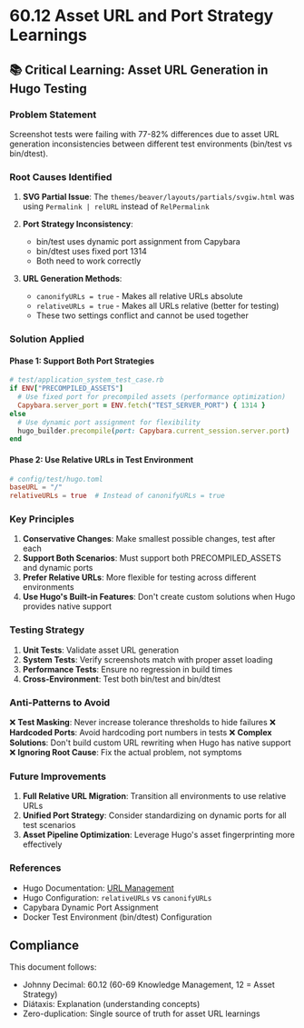 # 60.12 Asset URL and Port Strategy Learnings

## 📚 Critical Learning: Asset URL Generation in Hugo Testing

### Problem Statement
Screenshot tests were failing with 77-82% differences due to asset URL generation inconsistencies between different test environments (bin/test vs bin/dtest).

### Root Causes Identified

1. **SVG Partial Issue**: The `themes/beaver/layouts/partials/svgiw.html` was using `Permalink | relURL` instead of `RelPermalink`
2. **Port Strategy Inconsistency**:
   - bin/test uses dynamic port assignment from Capybara
   - bin/dtest uses fixed port 1314
   - Both need to work correctly

3. **URL Generation Methods**:
   - `canonifyURLs = true` - Makes all relative URLs absolute
   - `relativeURLs = true` - Makes all URLs relative (better for testing)
   - These two settings conflict and cannot be used together

### Solution Applied

#### Phase 1: Support Both Port Strategies
```ruby
# test/application_system_test_case.rb
if ENV["PRECOMPILED_ASSETS"]
  # Use fixed port for precompiled assets (performance optimization)
  Capybara.server_port = ENV.fetch("TEST_SERVER_PORT") { 1314 }
else
  # Use dynamic port assignment for flexibility
  hugo_builder.precompile(port: Capybara.current_session.server.port)
end
```

#### Phase 2: Use Relative URLs in Test Environment
```toml
# config/test/hugo.toml
baseURL = "/"
relativeURLs = true  # Instead of canonifyURLs = true
```

### Key Principles

1. **Conservative Changes**: Make smallest possible changes, test after each
2. **Support Both Scenarios**: Must support both PRECOMPILED_ASSETS and dynamic ports
3. **Prefer Relative URLs**: More flexible for testing across different environments
4. **Use Hugo's Built-in Features**: Don't create custom solutions when Hugo provides native support

### Testing Strategy

1. **Unit Tests**: Validate asset URL generation
2. **System Tests**: Verify screenshots match with proper asset loading
3. **Performance Tests**: Ensure no regression in build times
4. **Cross-Environment**: Test both bin/test and bin/dtest

### Anti-Patterns to Avoid

❌ **Test Masking**: Never increase tolerance thresholds to hide failures
❌ **Hardcoded Ports**: Avoid hardcoding port numbers in tests
❌ **Complex Solutions**: Don't build custom URL rewriting when Hugo has native support
❌ **Ignoring Root Cause**: Fix the actual problem, not symptoms

### Future Improvements

1. **Full Relative URL Migration**: Transition all environments to use relative URLs
2. **Unified Port Strategy**: Consider standardizing on dynamic ports for all test scenarios
3. **Asset Pipeline Optimization**: Leverage Hugo's asset fingerprinting more effectively

### References

- Hugo Documentation: [URL Management](https://gohugo.io/content-management/urls/)
- Hugo Configuration: `relativeURLs` vs `canonifyURLs`
- Capybara Dynamic Port Assignment
- Docker Test Environment (bin/dtest) Configuration

## Compliance

This document follows:
- Johnny Decimal: 60.12 (60-69 Knowledge Management, 12 = Asset Strategy)
- Diátaxis: Explanation (understanding concepts)
- Zero-duplication: Single source of truth for asset URL learnings